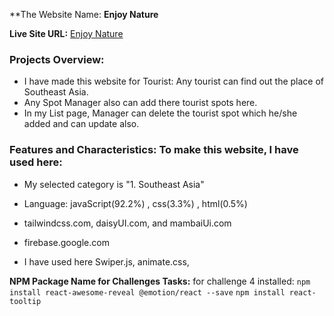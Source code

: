**The Website Name: **Enjoy Nature**

**Live Site URL:** [Enjoy Nature](https://b9a10-client-side-numanahmod.web.app)

### Projects Overview:
* I have made this website for Tourist: Any tourist can find out the place of Southeast Asia.
* Any Spot Manager also can add there tourist spots here. 
* In my List page, Manager can delete the tourist spot which he/she added and can update also. 

### Features and Characteristics: To make this website, I have used here:

* My selected category is "1. Southeast Asia"

* Language: javaScript(92.2%) , css(3.3%) , html(0.5%)
  
* tailwindcss.com, daisyUI.com, and mambaiUi.com
  
* firebase.google.com
  
* I have used here Swiper.js, animate.css, 


**NPM Package Name for Challenges Tasks:** for challenge 4 installed: `npm install react-awesome-reveal @emotion/react --save`
`npm install react-tooltip`